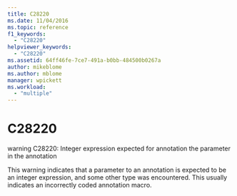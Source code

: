 ```yaml
---
title: C28220
ms.date: 11/04/2016
ms.topic: reference
f1_keywords:
  - "C28220"
helpviewer_keywords:
  - "C28220"
ms.assetid: 64ff46fe-7ce7-491a-b0bb-484500b0267a
author: mikeblome
ms.author: mblome
manager: wpickett
ms.workload:
  - "multiple"
---
```

# C28220
warning C28220: Integer expression expected for annotation the parameter in the annotation

 This warning indicates that a parameter to an annotation is expected to be an integer expression, and some other type was encountered. This usually indicates an incorrectly coded annotation macro.